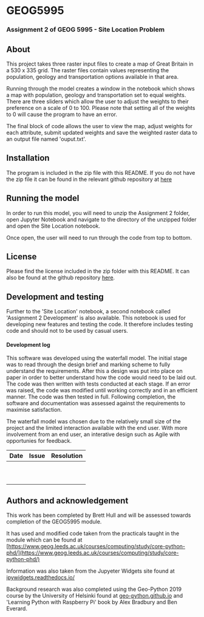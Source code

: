 # GEOG5995
### Assignment 2 of GEOG 5995 - Site Location Problem
 
## About
 
This project takes three raster input files to create a map of Great Britain in a 530 x 335 grid. The raster files contain values representing the population, geology and transportation options available in that area.

Running through the model creates a window in the notebook which shows a map with population, geology and transportation set to equal weights. There are three sliders which allow the user to adjust the weights to their preference on a scale of 0 to 100. Please note that setting all of the weights to 0 will cause the program to have an error. 

The final block of code allows the user to view the map, adjust weights for each attribute, submit updated weights and save the weighted raster data to an output file named 'ouput.txt'.

## Installation

The program is included in the zip file with this README. If you do not have the zip file it can be found in the relevant github repository at [here](https://github.com/BrettHull/GEOG5995-Assignment-2)

## Running the model

In order to run this model, you will need to unzip the Assignment 2 folder, open Jupyter Notebook and navigate to the directory of the unzipped folder and open the Site Location notebook. 

Once open, the user will need to run through the code from top to bottom.

## License 

Please find the license included in the zip folder with this README. It can also be found at the github repository [here](https://github.com/BrettHull/GEOG5995-Assignment-2).

## Development and testing

Further to the 'Site Location' notebook, a second notebook called 'Assignment 2 Development' is also available. This notebook is used for developing new features and testing the code. It therefore includes testing code and should not to be used by casual users.

#### Development log

This software was developed using the waterfall model. The initial stage was to read through the design brief and marking scheme to fully understand the requirements. After this a design was put into place on paper in order to better understand how the code would need to be laid out. The code was then written with tests conducted at each stage. If an error was raised, the code was modified until working correctly and in an efficient manner. The code was then tested in full. Following completion, the software and documentation was assessed against the requirements to maximise satisfaction. 
 
The waterfall model was chosen due to the relatively small size of the project and the limited interaction available with the end user. With more involvement from an end user, an interative design such as Agile with opportunies for feedback.   

| Date  | Issue  | Resolution |
|-------|--------|------------|
|       |        |            |
|       |        |            | 
|       |        |            |  
|       |        |            |  
|       |        |            |  
|       |        |            |  
|       |        |            |  
|       |        |            |  
|       |        |            |  
|       |        |            |  




## Authors and acknowledgement

This work has been completed by Brett Hull and will be assessed towards completion of the GEOG5995 module. 

It has used and modified code taken from the practicals taught in the module which can be found at [https://www.geog.leeds.ac.uk/courses/computing/study/core-python-phd/](https://www.geog.leeds.ac.uk/courses/computing/study/core-python-phd/)

Information was also taken from the Jupyeter Widgets site found at [ipywidgets.readthedocs.io/](ipywidgets.readthedocs.io/)

Background research was also completed using the Geo-Python 2019 course by the University of Helsinki found at [geo-python.github.io](geo-python.github.io) and 'Learning Python with Raspberry Pi' book by Alex Bradbury and Ben Everard. 